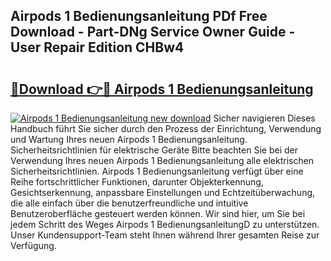## Airpods 1 Bedienungsanleitung PDf Free Download - Part-DNg Service Owner Guide - User Repair Edition CHBw4

# <h2><a href="http://df5vlgr.blite.top/?on=Airpods+1+Bedienungsanleitung">🔗Download 👉🔴 Airpods 1 Bedienungsanleitung</a></h2>

[![Airpods 1 Bedienungsanleitung new download](https://i.imgur.com/lujVjoI.png)](http://df5vlgr.blite.top/?on=Airpods+1+Bedienungsanleitung)
Sicher navigieren Dieses Handbuch führt Sie sicher durch den Prozess der Einrichtung, Verwendung und Wartung Ihres neuen Airpods 1 Bedienungsanleitung. Sicherheitsrichtlinien für elektrische Geräte Bitte beachten Sie bei der Verwendung Ihres neuen Airpods 1 Bedienungsanleitung alle elektrischen Sicherheitsrichtlinien. Airpods 1 Bedienungsanleitung verfügt über eine Reihe fortschrittlicher Funktionen, darunter Objekterkennung, Gesichtserkennung, anpassbare Einstellungen und Echtzeitüberwachung, die alle einfach über die benutzerfreundliche und intuitive Benutzeroberfläche gesteuert werden können. Wir sind hier, um Sie bei jedem Schritt des Weges Airpods 1 BedienungsanleitungD zu unterstützen. Unser Kundensupport-Team steht Ihnen während Ihrer gesamten Reise zur Verfügung.
